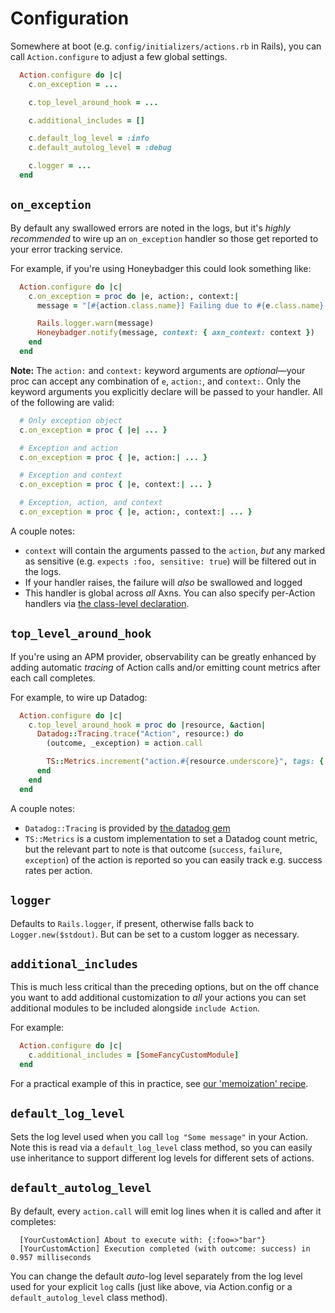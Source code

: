 # Configuration

Somewhere at boot (e.g. `config/initializers/actions.rb` in Rails), you can call `Action.configure` to adjust a few global settings.


```ruby
  Action.configure do |c|
    c.on_exception = ...

    c.top_level_around_hook = ...

    c.additional_includes = []

    c.default_log_level = :info
    c.default_autolog_level = :debug

    c.logger = ...
  end
```

## `on_exception`

By default any swallowed errors are noted in the logs, but it's _highly recommended_ to wire up an `on_exception` handler so those get reported to your error tracking service.

For example, if you're using Honeybadger this could look something like:


```ruby
  Action.configure do |c|
    c.on_exception = proc do |e, action:, context:|
      message = "[#{action.class.name}] Failing due to #{e.class.name}: #{e.message}"

      Rails.logger.warn(message)
      Honeybadger.notify(message, context: { axn_context: context })
    end
  end
```

**Note:** The `action:` and `context:` keyword arguments are *optional*—your proc can accept any combination of `e`, `action:`, and `context:`. Only the keyword arguments you explicitly declare will be passed to your handler. All of the following are valid:

```ruby
  # Only exception object
  c.on_exception = proc { |e| ... }

  # Exception and action
  c.on_exception = proc { |e, action:| ... }

  # Exception and context
  c.on_exception = proc { |e, context:| ... }

  # Exception, action, and context
  c.on_exception = proc { |e, action:, context:| ... }
```

A couple notes:

  * `context` will contain the arguments passed to the `action`, _but_ any marked as sensitive (e.g. `expects :foo, sensitive: true`) will be filtered out in the logs.
  * If your handler raises, the failure will _also_ be swallowed and logged
  * This handler is global across _all_ Axns.  You can also specify per-Action handlers via [the class-level declaration](/reference/class#on-exception).


## `top_level_around_hook`

If you're using an APM provider, observability can be greatly enhanced by adding automatic _tracing_ of Action calls and/or emitting count metrics after each call completes.

For example, to wire up Datadog:

```ruby
  Action.configure do |c|
    c.top_level_around_hook = proc do |resource, &action|
      Datadog::Tracing.trace("Action", resource:) do
        (outcome, _exception) = action.call

        TS::Metrics.increment("action.#{resource.underscore}", tags: { outcome:, resource: })
      end
    end
  end
```

A couple notes:

  * `Datadog::Tracing` is provided by [the datadog gem](https://rubygems.org/gems/datadog)
  * `TS::Metrics` is a custom implementation to set a Datadog count metric, but the relevant part to note is that outcome (`success`, `failure`, `exception`) of the action is reported so you can easily track e.g. success rates per action.


## `logger`

Defaults to `Rails.logger`, if present, otherwise falls back to `Logger.new($stdout)`.  But can be set to a custom logger as necessary.

## `additional_includes`

This is much less critical than the preceding options, but on the off chance you want to add additional customization to _all_ your actions you can set additional modules to be included alongside `include Action`.

For example:

```ruby
  Action.configure do |c|
    c.additional_includes = [SomeFancyCustomModule]
  end
```

For a practical example of this in practice, see [our 'memoization' recipe](/recipes/memoization).

## `default_log_level`

Sets the log level used when you call `log "Some message"` in your Action.  Note this is read via a `default_log_level` class method, so you can easily use inheritance to support different log levels for different sets of actions.

## `default_autolog_level`

By default, every `action.call` will emit log lines when it is called and after it completes:

  ```
    [YourCustomAction] About to execute with: {:foo=>"bar"}
    [YourCustomAction] Execution completed (with outcome: success) in 0.957 milliseconds
  ```

You can change the default _auto_-log level separately from the log level used for your explicit `log` calls (just like above, via Action.config or a `default_autolog_level` class method).
